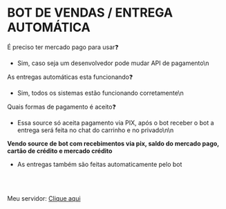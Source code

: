 # BOT DE VENDAS / ENTREGA AUTOMÁTICA

É preciso ter mercado pago para usar❓
 - Sim, caso seja um desenvolvedor pode mudar API de pagamento\n

As entregas automáticas esta funcionando❓
 - Sim, todos os sistemas estão funcionando corretamente\n

Quais formas de pagamento é aceito❓
 - Essa source só aceita pagamento via PIX, após o bot receber o bot a entrega será feita no chat do carrinho e no privado\n\n

**Vendo source de bot com recebimentos via pix, saldo do mercado pago, cartão de crédito e mercado crédito**
 - As entregas também são feitas automaticamente pelo bot
<br>
<br>

Meu servidor: [Clique aqui](https://discord.gg/mEmGhZ3F3T)
